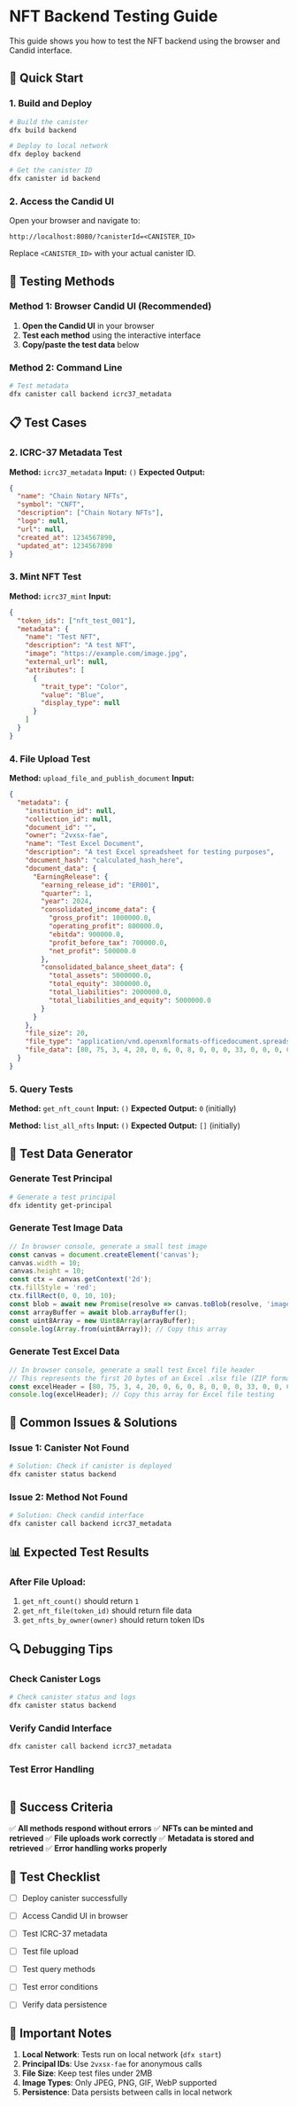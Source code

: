 # NFT Backend Testing Guide

This guide shows you how to test the NFT backend using the browser and Candid interface.

## 🚀 Quick Start

### 1. Build and Deploy

```bash
# Build the canister
dfx build backend

# Deploy to local network
dfx deploy backend

# Get the canister ID
dfx canister id backend
```

### 2. Access the Candid UI

Open your browser and navigate to:
```
http://localhost:8080/?canisterId=<CANISTER_ID>
```

Replace `<CANISTER_ID>` with your actual canister ID.

## 🧪 Testing Methods

### Method 1: Browser Candid UI (Recommended)

1. **Open the Candid UI** in your browser
2. **Test each method** using the interactive interface
3. **Copy/paste the test data** below

### Method 2: Command Line

```bash
# Test metadata
dfx canister call backend icrc37_metadata
```

## 📋 Test Cases



### 2. ICRC-37 Metadata Test

**Method:** `icrc37_metadata`
**Input:** `()`
**Expected Output:**
```json
{
  "name": "Chain Notary NFTs",
  "symbol": "CNFT",
  "description": ["Chain Notary NFTs"],
  "logo": null,
  "url": null,
  "created_at": 1234567890,
  "updated_at": 1234567890
}
```

### 3. Mint NFT Test

**Method:** `icrc37_mint`
**Input:**
```json
{
  "token_ids": ["nft_test_001"],
  "metadata": {
    "name": "Test NFT",
    "description": "A test NFT",
    "image": "https://example.com/image.jpg",
    "external_url": null,
    "attributes": [
      {
        "trait_type": "Color",
        "value": "Blue",
        "display_type": null
      }
    ]
  }
}
```

### 4. File Upload Test

**Method:** `upload_file_and_publish_document`
**Input:**
```json
{
  "metadata": {
    "institution_id": null,
    "collection_id": null,
    "document_id": "",
    "owner": "2vxsx-fae",
    "name": "Test Excel Document",
    "description": "A test Excel spreadsheet for testing purposes",
    "document_hash": "calculated_hash_here",
    "document_data": {
      "EarningRelease": {
        "earning_release_id": "ER001",
        "quarter": 1,
        "year": 2024,
        "consolidated_income_data": {
          "gross_profit": 1000000.0,
          "operating_profit": 800000.0,
          "ebitda": 900000.0,
          "profit_before_tax": 700000.0,
          "net_profit": 500000.0
        },
        "consolidated_balance_sheet_data": {
          "total_assets": 5000000.0,
          "total_equity": 3000000.0,
          "total_liabilities": 2000000.0,
          "total_liabilities_and_equity": 5000000.0
        }
      }
    },
    "file_size": 20,
    "file_type": "application/vnd.openxmlformats-officedocument.spreadsheetml.sheet",
    "file_data": [80, 75, 3, 4, 20, 0, 6, 0, 8, 0, 0, 0, 33, 0, 0, 0, 0, 0, 0, 0]
  }
}
```

### 5. Query Tests

**Method:** `get_nft_count`
**Input:** `()`
**Expected Output:** `0` (initially)

**Method:** `list_all_nfts`
**Input:** `()`
**Expected Output:** `[]` (initially)

## 🔧 Test Data Generator

### Generate Test Principal
```bash
# Generate a test principal
dfx identity get-principal
```

### Generate Test Image Data
```javascript
// In browser console, generate a small test image
const canvas = document.createElement('canvas');
canvas.width = 10;
canvas.height = 10;
const ctx = canvas.getContext('2d');
ctx.fillStyle = 'red';
ctx.fillRect(0, 0, 10, 10);
const blob = await new Promise(resolve => canvas.toBlob(resolve, 'image/jpeg'));
const arrayBuffer = await blob.arrayBuffer();
const uint8Array = new Uint8Array(arrayBuffer);
console.log(Array.from(uint8Array)); // Copy this array
```

### Generate Test Excel Data
```javascript
// In browser console, generate a small test Excel file header
// This represents the first 20 bytes of an Excel .xlsx file (ZIP format)
const excelHeader = [80, 75, 3, 4, 20, 0, 6, 0, 8, 0, 0, 0, 33, 0, 0, 0, 0, 0, 0, 0];
console.log(excelHeader); // Copy this array for Excel file testing
```

## 🐛 Common Issues & Solutions

### Issue 1: Canister Not Found
```bash
# Solution: Check if canister is deployed
dfx canister status backend
```

### Issue 2: Method Not Found
```bash
# Solution: Check candid interface
dfx canister call backend icrc37_metadata
```



## 📊 Expected Test Results



### After File Upload:
1. `get_nft_count()` should return `1`
2. `get_nft_file(token_id)` should return file data
3. `get_nfts_by_owner(owner)` should return token IDs

## 🔍 Debugging Tips

### Check Canister Logs
```bash
# Check canister status and logs
dfx canister status backend
```

### Verify Candid Interface
```bash
dfx canister call backend icrc37_metadata
```

### Test Error Handling
```bash

```

## 🎯 Success Criteria

✅ **All methods respond without errors**
✅ **NFTs can be minted and retrieved**
✅ **File uploads work correctly**
✅ **Metadata is stored and retrieved**
✅ **Error handling works properly**

## 📝 Test Checklist

- [ ] Deploy canister successfully
- [ ] Access Candid UI in browser

- [ ] Test ICRC-37 metadata

- [ ] Test file upload
- [ ] Test query methods
- [ ] Test error conditions
- [ ] Verify data persistence

## 🚨 Important Notes

1. **Local Network**: Tests run on local network (`dfx start`)
2. **Principal IDs**: Use `2vxsx-fae` for anonymous calls
3. **File Size**: Keep test files under 2MB
4. **Image Types**: Only JPEG, PNG, GIF, WebP supported
5. **Persistence**: Data persists between calls in local network 